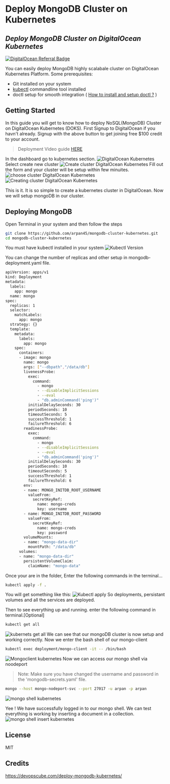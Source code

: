 # Deploy MongoDB Cluster on Kubernetes
## _Deploy MongoDB Cluster on DigitalOcean Kubernetes_

[![DigitalOcean Referral Badge](https://web-platforms.sfo2.digitaloceanspaces.com/WWW/Badge%203.svg)](https://www.digitalocean.com/?refcode=0eeab663047a&utm_campaign=Referral_Invite&utm_medium=Referral_Program&utm_source=badge)

You can easily deploy MongoDB highly scalabale cluster on DigitalOcean Kubernetes Platform.
Some prerequisites:
- Git installed on your system
- [kubectl](https://kubernetes.io/docs/tasks/tools/) commandline tool installed
- doctl setup for smooth integration ( [How to install and setup doctl ?](https://docs.digitalocean.com/reference/doctl/how-to/install/) )

## Getting Started
In this guide you will get to know how to deploy NoSQL(MongoDB) Cluster on DigitalOcean Kubernetes (DOKS).
First Signup to DigitalOcean if you havn't already. Signup with the above button to get joining free $100 credit to your account.

> Deployment Video guide [HERE](https://youtu.be/V5-0bJXTq4E)

In the dashboard go to kubernetes section.
![DigitalOcean Kubernetes](images/doks-1.png)
Select create new cluster
![Create cluster DigitalOcean Kubernetes](images/doks-2.png)
Fill out the form and your cluster will be setup within few minuites.
![choose cluster DigitalOcean Kubernetes](images/doks-3.png)
![Creating cluster DigitalOcean Kubernetes](images/doks-4.png)

This is it. It is so simple to create a kubernetes cluster in DigitalOcean. Now we will setup mongoDB in our cluster.

## Deploying MongoDB
Open Terminal in your system and then follow the steps

```sh
git clone https://github.com/arpan45/mongodb-cluster-kubernetes.git
cd mongodb-cluster-kubernetes
```
You must have kubectl installed in your system
![Kubectl Version](images/doks-5.png)

You can change the number of replicas and other setup in mongodb-deployment.yaml file.
```sh
apiVersion: apps/v1
kind: Deployment
metadata:
  labels:
    app: mongo
  name: mongo
spec:
  replicas: 1
  selector:
    matchLabels:
      app: mongo
  strategy: {}
  template:
    metadata:
      labels:
        app: mongo
    spec:
      containers:
      - image: mongo
        name: mongo
        args: ["--dbpath","/data/db"]
        livenessProbe:
          exec:
            command:
              - mongo
              - --disableImplicitSessions
              - --eval
              - "db.adminCommand('ping')"
          initialDelaySeconds: 30
          periodSeconds: 10
          timeoutSeconds: 5
          successThreshold: 1
          failureThreshold: 6
        readinessProbe:
          exec:
            command:
              - mongo
              - --disableImplicitSessions
              - --eval
              - "db.adminCommand('ping')"
          initialDelaySeconds: 30
          periodSeconds: 10
          timeoutSeconds: 5
          successThreshold: 1
          failureThreshold: 6
        env:
        - name: MONGO_INITDB_ROOT_USERNAME
          valueFrom:
            secretKeyRef:
              name: mongo-creds
              key: username
        - name: MONGO_INITDB_ROOT_PASSWORD
          valueFrom:
            secretKeyRef:
              name: mongo-creds
              key: password
        volumeMounts:
        - name: "mongo-data-dir"
          mountPath: "/data/db"
      volumes:
      - name: "mongo-data-dir"
        persistentVolumeClaim:
          claimName: "mongo-data"

```
Once your are in the folder, Enter the following commands in the terminal...

```sh
kubectl apply -f .
```

You will get something like this:
![Kubectl apply](images/doks-6.png)
So deployments, persistant volumes and all the services are deployed.

Then to see everything up and running. enter the following command in terminal.[Optional]
```sh
kubectl get all
```
![kubernets get all](images/getall.png)
We can see that our mongoDB cluster is now setup and working correctly. Now we enter the bash shell of our mongo-client

```sh
kubectl exec deployment/mongo-client -it -- /bin/bash
```
![Mongoclient kubernetes](images/doks-7.png)
Now we can access our mongo shell via noodeport

> Note: Make sure you have changed the username and password in the 'mongodb-secrets.yaml' file.

```sh
mongo --host mongo-nodeport-svc --port 27017 -u arpan -p arpan
```
![mongo shell kubernetes](images/doks-8.png)

Yee ! We have successfully logged in to our mongo shell. We can test everything is working by inserting a document in a collection.
![mongo shell insert kubernetes](images/doks-9.png)

## License

MIT

## Credits
https://devopscube.com/deploy-mongodb-kubernetes/